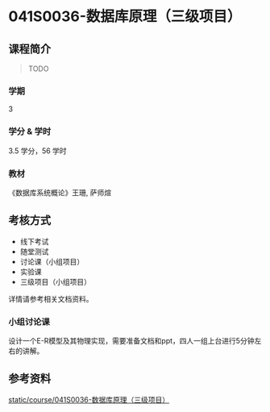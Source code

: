 # 041S0036-数据库原理（三级项目）

## 课程简介

> TODO

### 学期

3

### 学分 & 学时

3.5 学分，56 学时

### 教材

《数据库系统概论》王珊, 萨师煊

## 考核方式

- 线下考试
- 随堂测试
- 讨论课（小组项目）
- 实验课
- 三级项目（小组项目）

详情请参考相关文档资料。

### 小组讨论课

设计一个E-R模型及其物理实现，需要准备文档和ppt，四人一组上台进行5分钟左右的讲解。

## 参考资料

[static/course/041S0036-数据库原理（三级项目）](https://github.com/rurumuri/ysuse-2022/tree/master/static/course/041S0036-%E6%95%B0%E6%8D%AE%E5%BA%93%E5%8E%9F%E7%90%86%EF%BC%88%E4%B8%89%E7%BA%A7%E9%A1%B9%E7%9B%AE%EF%BC%89)